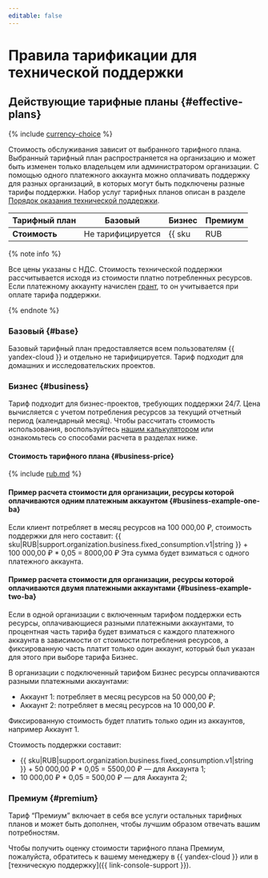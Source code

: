```yaml
---
editable: false
---
```


# Правила тарификации для технической поддержки


## Действующие тарифные планы {#effective-plans}

{% include [currency-choice](../_includes/pricing/currency-choice.md) %}

Стоимость обслуживания зависит от выбранного тарифного плана. Выбранный тарифный план распространяется на организацию и может быть изменен только владельцем или администратором организации. С помощью одного платежного аккаунта можно оплачивать поддержку для разных организаций, в которых могут быть подключены разные тарифы поддержки. Набор услуг тарифных планов описан в разделе [Порядок оказания технической поддержки](overview.md).

Тарифный план | Базовый           | Бизнес                       | Премиум 
--- |-------------------|------------------------------|--------
 **Стоимость** | Не тарифицируется | {{ sku|RUB|support.organization.business.fixed_consumption.v1|string }} в месяц с выбранного при активации тарифа платежного аккаунта и 5% от стоимости потребления ресурсов организации, вне зависимости от того, к какому платежному аккаунту привязан ресурсы этой организации | По запросу

{% note info %}

Все цены указаны с НДС. Стоимость технической поддержки рассчитывается исходя из стоимости платно потребленных ресурсов. Если платежному аккаунту начислен [грант](../billing/concepts/bonus-account.md), то он учитывается при оплате тарифа поддержки.

{% endnote %}

### Базовый {#base}

Базовый тарифный план предоставляется всем пользователям {{ yandex-cloud }} и отдельно не тарифицируется. Тариф подходит для домашних и исследовательских проектов.

### Бизнес {#business}

Тариф подходит для бизнес-проектов, требующих поддержки 24/7.
Цена вычисляется с учетом потребления ресурсов за текущий отчетный период (календарный месяц). Чтобы рассчитать стоимость использования, воспользуйтесь [нашим калькулятором](/prices#calculator) или ознакомьтесь со способами расчета в разделах ниже.

#### Стоимость тарифного плана {#business-price}


{% include [rub.md](../_pricing/support/rub-business-2023.md) %}




#### Пример расчета стоимости для организации, ресурсы которой оплачиваются одним платежным аккаунтом {#business-example-one-ba}

Если клиент потребляет в месяц ресурсов на 100 000,00 ₽, стоимость поддержки для него составит:
{{ sku|RUB|support.organization.business.fixed_consumption.v1|string }} + 100 000,00 ₽ * 0,05 = 8000,00 ₽
Эта сумма будет взиматься с одного платежного аккаунта. 

#### Пример расчета стоимости для организации, ресурсы которой оплачиваются двумя платежными аккаунтами {#business-example-two-ba}

Если в одной организации с включенным тарифом поддержки есть ресурсы, оплачивающиеся разными платежными аккаунтами, то процентная часть тарифа будет взиматься с каждого платежного аккаунта в зависимости от стоимости потребления ресурсов, а фиксированную часть платит только один аккаунт, который был указан для этого при выборе тарифа Бизнес. 

В организации с подключенный тарифом Бизнес ресурсы оплачиваются разными платежными аккаунтами:

* Аккаунт 1: потребляет в месяц ресурсов на 50 000,00 ₽;
* Аккаунт 2: потребляет в месяц ресурсов на 10 000,00 ₽.

Фиксированную стоимость будет платить только один из аккаунтов, например Аккаунт 1. 

Стоимость поддержки составит:

* {{ sku|RUB|support.organization.business.fixed_consumption.v1|string }} + 50 000,00 ₽ * 0,05 = 5500,00 ₽ — для Аккаунта 1; 
* 10 000,00 ₽ * 0,05 = 500,00 ₽ — для Аккаунта 2;

### Премиум {#premium}

Тариф <q>Премиум</q> включает в себя все услуги остальных тарифных планов и может быть дополнен, чтобы лучшим образом отвечать вашим потребностям.

Чтобы получить оценку стоимости тарифного плана Премиум, пожалуйста, обратитесь к вашему менеджеру в {{ yandex-cloud }} или в [техническую поддержку]({{ link-console-support }}).


